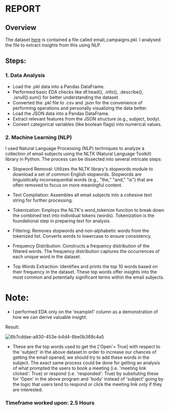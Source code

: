 # REPORT
## Overview

The dataset [here](https://drive.google.com/file/d/1womRkJ-pf1XJyXtv-caGYH2jWMG0L_v3/view?usp=sharing) is contained a file called email_campaigns.pkl. I analysed the file to extract insights from this using NLP.

## Steps:

### 1. Data Analysis

- Load the .pkl data into a Pandas DataFrame.
- Performed basic EDA checks like df.head(), .info(), .describe(), .isnull().sum() for better understanding the dataset.
- Converted the .pkl file to .csv and .json for the convenience of performing operations and personally visualizing the data better.
- Load the JSON data into a Pandas DataFrame.
- Extract relevant features from the JSON structure (e.g., subject, body).
- Convert categorical variables (like boolean flags) into numerical values.

### 2. Machine Learning (NLP)

I used Natural Language Processing (NLP) techniques to analyze a collection of email subjects using the NLTK (Natural Language Toolkit) library in Python. The process can be dissected into several intricate steps:

- Stopword Removal:
Utilizes the NLTK library's stopwords module to download a set of common English stopwords.
Stopwords are linguistically inconsequential words (e.g., "the," "and," "is") that are often removed to focus on more meaningful content.

- Text Compilation:
Assembles all email subjects into a cohesive text string for further processing.

- Tokenization:
Employs the NLTK's word_tokenize function to break down the combined text into individual tokens (words). Tokenization is the foundational step in preparing text for analysis.

- Filtering:
Removes stopwords and non-alphabetic words from the tokenized list. Converts words to lowercase to ensure consistency.

- Frequency Distribution:
Constructs a frequency distribution of the filtered words. The frequency distribution captures the occurrences of each unique word in the dataset.

- Top Words Extraction:
Identifies and prints the top 10 words based on their frequency in the dataset. These top words offer insights into the most common and potentially significant terms within the email subjects.


# Note:
- I performed EDA only on the 'example1' column as a demonstration of how we can derive valuable insight.

Result:

![6b7cddae-a830-453e-b4d4-8be0b368c4a5](https://github.com/kevnantony/Email-Engagement-Analysis/assets/76067692/de6d6314-7b69-4878-b517-18246173f293)

- These are the top words used to get the ['Open'= True] with respect to the 'subject' in the above dataset.In order to increase our chances of getting the email opened, we should try to add these words in the subject. The exact same process could be done for getting an analysis of what prompted the users to book a meeting (i.e. 'meeting link clicked': True) or respond (i.e. 'responded': True) by subsituting these for 'Open' in the above program and 'body' instead of 'subject' going by the logic that users tend to respond or click the meeting link only if they are interested.



### Timeframe worked upon: 2.5 Hours

